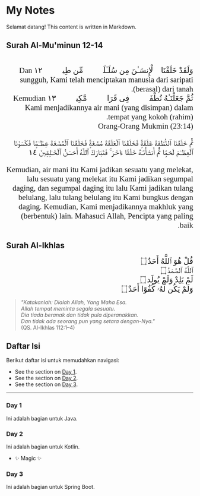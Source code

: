 # My Notes
Selamat datang! This content is written in Markdown.

## Surah Al-Mu'minun 12-14
<div dir="rtl" style="font-family: 'Amiri', serif; font-size: 1.5em; text-align: right;">
<br>
وَلَقَدْ خَلَقْنَا ٱلْإِنسَـٰنَ مِن سُلَـٰلَةٍۢ مِّن طِينٍۢ ١٢
Dan sungguh, Kami telah menciptakan manusia dari saripati (berasal) dari tanah.
<br>
ثُمَّ جَعَلْنَـٰهُ نُطْفَةًۭ فِى قَرَارٍۢ مَّكِينٍۢ ١٣
Kemudian Kami menjadikannya air mani (yang disimpan) dalam tempat yang kokoh (rahim).
<br>
Orang-Orang Mukmin (23:14) 

ثُمَّ خَلَقْنَا ٱلنُّطْفَةَ عَلَقَةًۭ فَخَلَقْنَا ٱلْعَلَقَةَ مُضْغَةًۭ فَخَلَقْنَا ٱلْمُضْغَةَ عِظَـٰمًۭا فَكَسَوْنَا ٱلْعِظَـٰمَ لَحْمًۭا ثُمَّ أَنشَأْنَـٰهُ خَلْقًا ءَاخَرَ ۚ فَتَبَارَكَ ٱللَّهُ أَحْسَنُ ٱلْخَـٰلِقِينَ ١٤

Kemudian, air mani itu Kami jadikan sesuatu yang melekat, lalu sesuatu yang melekat itu Kami jadikan segumpal daging, dan segumpal daging itu lalu Kami jadikan tulang belulang, lalu tulang belulang itu Kami bungkus dengan daging. Kemudian, Kami menjadikannya makhluk yang (berbentuk) lain. Mahasuci Allah, Pencipta yang paling baik.
</div>


## Surah Al-Ikhlas

<div dir="rtl" style="font-family: 'Amiri', serif; font-size: 1.5em; text-align: right;">
  قُلْ هُوَ ٱللَّهُ أَحَدٌ ۝<br>
  ٱللَّهُ ٱلصَّمَدُ ۝<br>
  لَمْ يَلِدْ وَلَمْ يُولَد ۝<br>
  وَلَمْ يَكُن لَّهُۥ كُفُوًا أَحَدٌ ۝
</div>

> _"Katakanlah: Dialah Allah, Yang Maha Esa.  
Allah tempat meminta segala sesuatu.  
Dia tiada beranak dan tidak pula diperanakkan.  
Dan tidak ada seorang pun yang setara dengan-Nya."_  
(QS. Al-Ikhlas 112:1–4)


## Daftar Isi
Berikut daftar isi untuk memudahkan navigasi:
- See the section on [Day 1](#day1).
- See the section on [Day 2](#day2).
- See the section on [Day 3](#day3).

---

### Day 1
Ini adalah bagian untuk Java.

### Day 2
Ini adalah bagian untuk Kotlin.
- ✨ Magic ✨

### Day 3
Ini adalah bagian untuk Spring Boot.


